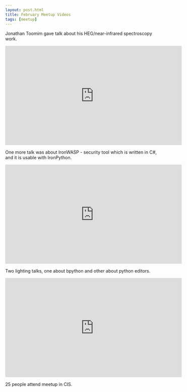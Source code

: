 ```yaml
---
layout: post.html
title: February Meetup Videos
tags: [meetup]
---
```



Jonathan Toomim gave talk about his HEG/near-infrared spectroscopy work.

<iframe frameborder="0" allowfullscreen="" width="560" height="315" 
   src="http://www.youtube.com/embed/1BkhLI6YxY4?wmode=transparent&showinfo=0&rel=0&autohide=1&autoplay=0"
   frameborder="0" allowfullscreen>
</iframe>

One more talk was about IronWASP - security tool which is written in C#, and it is usable with IronPython.

<iframe frameborder="0" allowfullscreen="" width="560" height="315" 
   src="http://www.youtube.com/embed/aotkZjoym1A?wmode=transparent&showinfo=0&rel=0&autohide=1&autoplay=0"
   frameborder="0" allowfullscreen>
</iframe>

Two lighting talks, one about bpython and other about python editors.

<iframe frameborder="0" allowfullscreen="" width="560" height="315" 
   src="http://www.youtube.com/embed/AoO2ATlTSFw?wmode=transparent&showinfo=0&rel=0&autohide=1&autoplay=0"
   frameborder="0" allowfullscreen>
</iframe>

25 people attend meetup in CIS.
